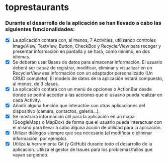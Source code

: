 # toprestaurants

### Durante el desarrollo de la aplicación se han llevado a cabo las siguientes funcionalidades:

- [x] La aplicación contará con, al menos, 7 Activities, utilizando controles ImageView, TextView, Button, CheckBox y RecyclerView para recoger y presentar información en pantalla y se hará, como mínimo, en dos idiomas.
- [x] Se deberán usar Bases de datos para almacenar información. El usuario deberá ser capaz de registrar, modificar, eliminar y visualizar en un RecyclerView esa información con un adaptador personalizado (Un CRUD completo). El modelo de datos de la aplicación estará compuesto, al menos, de 3 clases.
- [x] La aplicación contará con un menú de opciones o ActionBar desde donde se podrá acceder a las acciones que el usuario pueda realizar en cada Activity. 
- [x] Añadir alguna función que interactúe con otras aplicaciones del dispositivo (cámara, contactos, galería...).
- [x] Se mostrará información útil para la aplicación en un mapa (GoogleMaps o MapBox) de forma que el usuario pueda interactuar con el mismo para llevar a cabo alguna acción de utilidad para la aplicación.
- [x] Utilizar diálogos siempre que sea necesario (al modificar o eliminar información, por ejemplo).
- [x] Utiliza la herramienta Git (y GitHub) durante todo el desarrollo de la aplicación. Utiliza el gestor de Issues para los problemas/fallos que vayan surgiendo.
